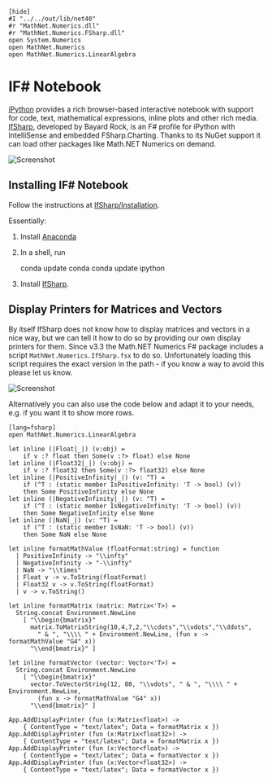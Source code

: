 ﻿    [hide]
    #I "../../out/lib/net40"
    #r "MathNet.Numerics.dll"
    #r "MathNet.Numerics.FSharp.dll"
    open System.Numerics
    open MathNet.Numerics
    open MathNet.Numerics.LinearAlgebra

IF# Notebook
============

[iPython](https://ipython.org/) provides a rich browser-based interactive notebook with support for code, text, mathematical expressions,
inline plots and other rich media. [IfSharp](https://github.com/BayardRock/IfSharp), developed by Bayard Rock, is an F# profile
for iPython with IntelliSense and embedded FSharp.Charting. Thanks to its NuGet support it can load other packages like Math.NET Numerics on demand.

![Screenshot](img/IfSharp-GenerateIS.png)


Installing IF# Notebook
-----------------------

Follow the instructions at [IfSharp/Installation](https://bayardrock.github.io/IfSharp/installation.html).

Essentially:

1. Install [Anaconda](https://continuum.io/downloads)
2. In a shell, run

    conda update conda
    conda update ipython

3. Install [IfSharp](https://github.com/BayardRock/IfSharp/releases).


Display Printers for Matrices and Vectors
-----------------------------------------

By itself IfSharp does not know how to display matrices and vectors in a nice way, but we can tell it how to do so by providing our own display printers for them.
Since v3.3 the Math.NET Numerics F# package includes a script `MathNet.Numerics.IfSharp.fsx` to do so.
Unfortunately loading this script requires the exact version in the path - if you know a way to avoid this please let us know.

![Screenshot](img/IfSharp-MatrixVector.png)

Alternatively you can also use the code below and adapt it to your needs, e.g. if you want it to show more rows.

    [lang=fsharp]
    open MathNet.Numerics.LinearAlgebra

    let inline (|Float|_|) (v:obj) =
        if v :? float then Some(v :?> float) else None
    let inline (|Float32|_|) (v:obj) =
        if v :? float32 then Some(v :?> float32) else None
    let inline (|PositiveInfinity|_|) (v: ^T) =
        if (^T : (static member IsPositiveInfinity: 'T -> bool) (v))
        then Some PositiveInfinity else None
    let inline (|NegativeInfinity|_|) (v: ^T) =
        if (^T : (static member IsNegativeInfinity: 'T -> bool) (v))
        then Some NegativeInfinity else None
    let inline (|NaN|_|) (v: ^T) =
        if (^T : (static member IsNaN: 'T -> bool) (v))
        then Some NaN else None

    let inline formatMathValue (floatFormat:string) = function
      | PositiveInfinity -> "\\infty"
      | NegativeInfinity -> "-\\infty"
      | NaN -> "\\times"
      | Float v -> v.ToString(floatFormat)
      | Float32 v -> v.ToString(floatFormat)
      | v -> v.ToString()

    let inline formatMatrix (matrix: Matrix<'T>) =
      String.concat Environment.NewLine
        [ "\\begin{bmatrix}"
          matrix.ToMatrixString(10,4,7,2,"\\cdots","\\vdots","\\ddots",
            " & ", "\\\\ " + Environment.NewLine, (fun x -> formatMathValue "G4" x))
          "\\end{bmatrix}" ]

    let inline formatVector (vector: Vector<'T>) =
      String.concat Environment.NewLine
        [ "\\begin{bmatrix}"
          vector.ToVectorString(12, 80, "\\vdots", " & ", "\\\\ " + Environment.NewLine,
            (fun x -> formatMathValue "G4" x))
          "\\end{bmatrix}" ]

    App.AddDisplayPrinter (fun (x:Matrix<float>) ->
        { ContentType = "text/latex"; Data = formatMatrix x })
    App.AddDisplayPrinter (fun (x:Matrix<float32>) ->
        { ContentType = "text/latex"; Data = formatMatrix x })
    App.AddDisplayPrinter (fun (x:Vector<float>) ->
        { ContentType = "text/latex"; Data = formatVector x })
    App.AddDisplayPrinter (fun (x:Vector<float32>) ->
        { ContentType = "text/latex"; Data = formatVector x })
